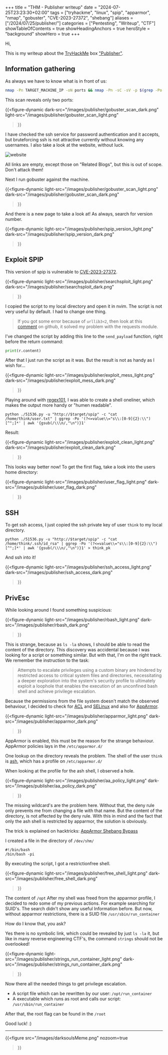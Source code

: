 +++
title = "THM - Publisher writeup"
date = "2024-07-25T23:23:30+02:00"
tags = ["tryhackme", "linux", "spip", "apparmor", "nmap", "gobuster", "CVE-2023-27372", "shebang"]
aliases = ["/2024/07/25/publisher/"]
categories = ["Pentesting", "Writeup", "CTF"]
showTableOfContents = true
showHeadingAnchors = true
heroStyle = "background"
showHero = true
+++

Hi,

This is my writeup about the [TryHackMe](https://tryhackme.com) box ["Publisher"](https://tryhackme.com/r/room/publisher).

## Information gathering

As always we have to know what is in front of us:

```bash
nmap -Pn TARGET_MACHINE_IP -oN ports && nmap -Pn -sC -sV -p $(grep -Po '.*(?=/tcp)' ports | tr '\n' ',') TARGET_MACHINE_IP -oN services
```



This scan reveals only two ports:

{{<figure-dynamic
dark-src="/images/publisher/gobuster_scan_dark.png"
light-src="/images/publisher/gobuster_scan_light.png"
>}}

I have checked the ssh service for password authentication and it accepts, but bruteforcing ssh is not attractive currently without knowing any usernames.
I also take a look at the website, without luck.

![website](/images/publisher/publisher_website_dark.png)

All links are empty, except those on "Related Blogs", but this is out of scope. Don't attack them!

Next I run gobuster against the machine.

{{<figure-dynamic
light-src="/images/publisher/gobuster_scan_light.png"
dark-src="/images/publisher/gobuster_scan_dark.png"
>}}

And there is a new page to take a look at! As always, search for version number.

{{<figure-dynamic
light-src="/images/publisher/spip_version_light.png"
dark-src="/images/publisher/spip_version_dark.png"
>}}

## Exploit SPIP

This version of spip is vulnerable to [CVE-2023-27372](https://www.exploit-db.com/exploits/51536).

{{<figure-dynamic
light-src="/images/publisher/searchsploit_light.png"
dark-src="/images/publisher/searchsploit_dark.png"
>}}

I copied the script to my local directory and open it in nvim. The script is not very useful by default. I had to change one thing.

> If you got some error because of `urllib3<2`, then look at this [comment](https://github.com/psf/requests/issues/6443#issuecomment-1535667256) on github, it solved my problem with the requests module.


I've changed the script by adding this line to the `send_payload` function, right before the return command:

```python
print(r.content)
```


After that I just run the script as it was. But the result is not as handy as I wish for...

{{<figure-dynamic
light-src="/images/publisher/exploit_mess_light.png"
dark-src="/images/publisher/exploit_mess_dark.png"
>}}

Playing around with [regex101](https://regex101.com), I was able to create a shell oneliner, which makes the output more handy or "humen readable".

```shell
python ./51536.py -u "http://$target/spip" -c "cat /home/think/user.txt" | ggrep -Po '(?<=value\\="s\\:[0-9]{2}:\\")[^";]*' | awk '{gsub(/\\\n/,"\n")}1'
```


Result:

{{<figure-dynamic
light-src="/images/publisher/exploit_clean_light.png"
dark-src="/images/publisher/exploit_clean_dark.png"
>}}

This looks way better now! To get the first flag, take a look into the users home directory:

{{<figure-dynamic
light-src="/images/publisher/user_flag_light.png"
dark-src="/images/publisher/user_flag_dark.png"
>}}

## SSH

To get ssh access, I just copied the ssh private key of user `think` to my local directory.

```shell
python ./51536.py -u "http://$target/spip" -c "cat /home/think/.ssh/id_rsa" | ggrep -Po '(?<=value\\="s\\:[0-9]{2}:\\")[^";]*' | awk '{gsub(/\\\n/,"\n")}1' > think_pk
```


And ssh into it!

{{<figure-dynamic
light-src="/images/publisher/ssh_access_light.png"
dark-src="/images/publisher/ssh_access_dark.png"
>}}

## PrivEsc

While looking around I found something suspicious:

{{<figure-dynamic
light-src="/images/publisher/rbash_light.png"
dark-src="/images/publisher/rbash_dark.png"
>}}

This is strange, because as `ls -la` shows, I should be able to read the content of the directory. This discovery was accidental because I was looking for a script or something similar.
But with that, I'm on the right track. We remember the instruction to the task:

> Attempts to escalate privileges using a custom binary are hindered by restricted access to critical system files and directories, necessitating a deeper exploration into the system's security profile to ultimately exploit a loophole that enables the execution of an unconfined bash shell and achieve privilege escalation.

Because the permissions from the file system doesn't match the observed behaviour, I decided to check for [ACL](https://book.hacktricks.xyz/linux-hardening/privilege-escalation#acls) and [SELinux](https://book.hacktricks.xyz/linux-hardening/privilege-escalation#selinux) and also for [AppArmor](https://book.hacktricks.xyz/linux-hardening/privilege-escalation#apparmor).

{{<figure-dynamic
light-src="/images/publisher/apparmor_light.png"
dark-src="/images/publisher/apparmor_dark.png"
>}}

AppArmor is enabled, this must be the reason for the strange behaviour. AppArmor policies lays in the `/etc/apparmor.d/`

One lookup on the directory reveals the problem. The shell of the user `think` is [ash](https://en.wikipedia.org/wiki/Almquist_shell), which has a profile on `/etc/apparmor.d/`

When looking at the profile for the ash shell, I observed a hole.

{{<figure-dynamic
light-src="/images/publisher/aa_policy_light.png"
dark-src="/images/publisher/aa_policy_dark.png"
>}}

The missing wildcard's are the problem here. Without that, the deny rule only prevents me from changing a file with that name. But the content of the directory, is not affected by the deny rule.
With this in mind and the fact that only the ash shell is restricted by apparmor, the solution is obviously.

The trick is explained on hacktricks: [AppArmor Shebang Bypass](https://book.hacktricks.xyz/linux-hardening/privilege-escalation/docker-security/apparmor?ref=benheater.com#apparmor-shebang-bypass)



I created a file in the directory of `/dev/shm/`

```shell
#!/bin/bash
/bin/bash -pi
```

By executing the script, I got a restrictionfree shell.

{{<figure-dynamic
light-src="/images/publisher/free_shell_light.png"
dark-src="/images/publisher/free_shell_dark.png"
>}}

The content of `/opt`
After my shell was freed from the apparmor profile, I decided to redo some of my previous actions. For example searching for SUID's. The search didn't show any useful Information before. But now, without apparmor restrictions, there is a SUID file `/usr/sbin/run_container`

How do I know that, you ask?

Yes there is no symbolic link, which could be revealed by just `ls -la` it, but like in many reverse engineering CTF's, the command `strings` should not be overlooked!

{{<figure-dynamic
light-src="/images/publisher/strings_run_container_light.png"
dark-src="/images/publisher/strings_run_container_dark.png"
>}}

Now there all the needed things to get privilege escalation.

- A script file which can be rewritten by our user: `/opt/run_container`
- A executable which runs as root and calls our script: `/usr/sbin/run_container`

After that, the root flag can be found in the `/root`

Good luck! :)

---

{{<figure
src="/images/darksoulsMeme.png"
nozoom=true
>}}
